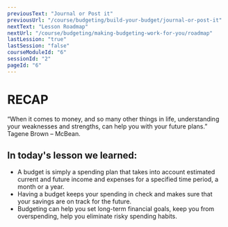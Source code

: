 ```yaml
---
previousText: "Journal or Post it"
previousUrl: "/course/budgeting/build-your-budget/journal-or-post-it"
nextText: "Lesson Roadmap"
nextUrl: "/course/budgeting/making-budgeting-work-for-you/roadmap"
lastLession: "true"
lastSession: "false"
courseModuleId: "6"
sessionId: "2"
pageId: "6"
---
```



# RECAP

<sparkle-character-intro position="right" character="jen">
“When it comes to money, and so many other things in life, understanding your weaknesses and strengths, can help you with your future plans.” Tagene Brown – McBean.
</sparkle-character-intro>

## In today's lesson we learned:
- A budget is simply a spending plan that takes into account estimated current and future income and expenses for a specified time period, a month or a year.
- Having a budget keeps your spending in check and makes sure that your savings are on track for the future.
- Budgeting can help you set long-term financial goals, keep you from overspending, help you eliminate risky spending habits.

